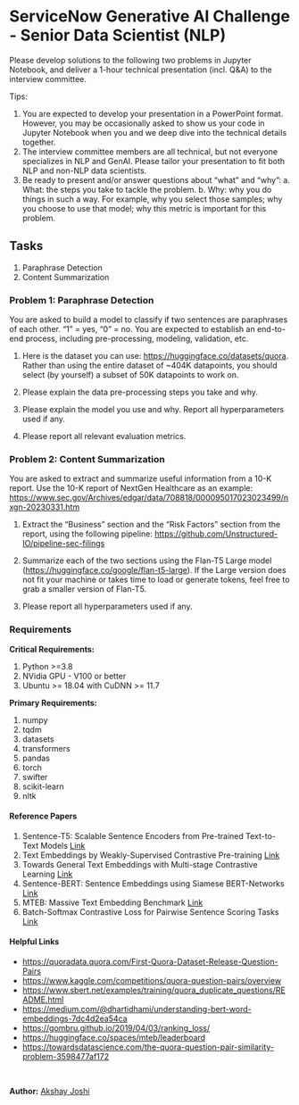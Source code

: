 # ServiceNow Generative AI Challenge - Senior Data Scientist (NLP)

Please develop solutions to the following two problems in Jupyter Notebook, and deliver a 1-hour technical presentation (incl. Q&A) to the interview committee.

Tips:

1. You are expected to develop your presentation in a PowerPoint format. However, you may be occasionally asked to show us your code in Jupyter Notebook when you and we deep dive into the technical details together.
2. The interview committee members are all technical, but not everyone specializes in NLP and GenAI. Please tailor your presentation to fit both NLP and non-NLP data scientists.
3. Be ready to present and/or answer questions about “what” and “why”:
a. What: the steps you take to tackle the problem.
b. Why: why you do things in such a way. For example, why you select those samples; why you choose to use that model; why this metric is important for this problem.

## Tasks

1. Paraphrase Detection
2. Content Summarization

### Problem 1: Paraphrase Detection

You are asked to build a model to classify if two sentences are paraphrases of each other. “1” = yes, “0” = no. You are expected to establish an end-to-end process, including pre-processing, modeling, validation, etc.

1. Here is the dataset you can use: https://huggingface.co/datasets/quora. Rather than using the entire dataset of ~404K datapoints, you should select (by yourself) a subset of 50K datapoints to work on.

2. Please explain the data pre-processing steps you take and why.

3. Please explain the model you use and why. Report all hyperparameters used if any.

4. Please report all relevant evaluation metrics.

### Problem 2: Content Summarization

You are asked to extract and summarize useful information from a 10-K report. Use the 10-K report of NextGen Healthcare as an example: https://www.sec.gov/Archives/edgar/data/708818/000095017023023499/nxgn-20230331.htm

1. Extract the “Business” section and the “Risk Factors” section from the report, using the following pipeline: https://github.com/Unstructured-IO/pipeline-sec-filings

2. Summarize each of the two sections using the Flan-T5 Large model (https://huggingface.co/google/flan-t5-large). If the Large version does not fit your machine or takes time to load or generate tokens, feel free to grab a smaller version of Flan-T5.

3. Please report all hyperparameters used if any.

### Requirements

**Critical Requirements:**

1. Python >=3.8
2. NVidia GPU - V100 or better
3. Ubuntu >= 18.04 with CuDNN >= 11.7

**Primary Requirements:**

1. numpy
2. tqdm
3. datasets
4. transformers
5. pandas
6. torch
7. swifter
8. scikit-learn
9. nltk

#### Reference Papers

1. Sentence-T5: Scalable Sentence Encoders from Pre-trained Text-to-Text Models [Link](https://arxiv.org/abs/2108.08877)
2. Text Embeddings by Weakly-Supervised Contrastive Pre-training [Link](https://arxiv.org/abs/2212.03533)
3. Towards General Text Embeddings with Multi-stage Contrastive Learning [Link](https://arxiv.org/abs/2308.03281)
4. Sentence-BERT: Sentence Embeddings using Siamese BERT-Networks [Link](https://arxiv.org/abs/1908.10084)
5. MTEB: Massive Text Embedding Benchmark [Link](https://arxiv.org/abs/2210.07316)
6. Batch-Softmax Contrastive Loss for Pairwise Sentence Scoring Tasks [Link](https://aclanthology.org/2022.naacl-main.9/)

#### Helpful Links

- https://quoradata.quora.com/First-Quora-Dataset-Release-Question-Pairs
- https://www.kaggle.com/competitions/quora-question-pairs/overview
- https://www.sbert.net/examples/training/quora_duplicate_questions/README.html
- https://medium.com/@dhartidhami/understanding-bert-word-embeddings-7dc4d2ea54ca
- https://gombru.github.io/2019/04/03/ranking_loss/
- https://huggingface.co/spaces/mteb/leaderboard
- https://towardsdatascience.com/the-quora-question-pair-similarity-problem-3598477af172

&nbsp;

**Author:** [Akshay Joshi](https://www.linkedin.com/in/akkshayjoshii)
